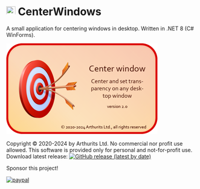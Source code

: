 # <img src="Center window/images/logo@24.png?raw=true" height="24" width="24"> CenterWindows
A small application for centering windows in desktop. Written in .NET 8 (C# WinForms).

<img src="Center window/images/splash.png?raw=true" alt="Software logo" height="240">

Copyright © 2020-2024 by Arthurits Ltd. No commercial nor profit use allowed. This software is provided only for personal and not-for-profit use.
Download latest release: [![GitHub release (latest by date)](https://img.shields.io/github/v/release/arthurits/CenterWindows?include_prereleases)](https://github.com/arthurits/CenterWindows/releases)

Sponsor this project!

[![paypal](https://www.paypalobjects.com/en_US/i/btn/btn_donateCC_LG.gif)](https://www.paypal.com/paypalme/ArthuritsLtd)
